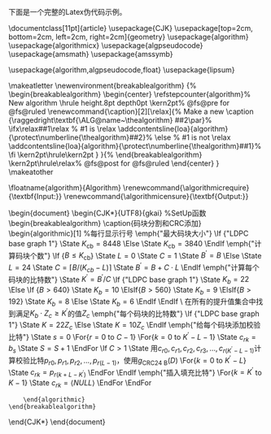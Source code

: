 下面是一个完整的Latex伪代码示例。

\documentclass[11pt]{article}
\usepackage{CJK}
\usepackage[top=2cm, bottom=2cm, left=2cm, right=2cm]{geometry}
\usepackage{algorithm}
\usepackage{algorithmicx}
\usepackage{algpseudocode}
\usepackage{amsmath}
\usepackage{amssymb}

\usepackage{algorithm,algpseudocode,float}
\usepackage{lipsum}

\makeatletter
\newenvironment{breakablealgorithm}
  {% \begin{breakablealgorithm}
   \begin{center}
     \refstepcounter{algorithm}% New algorithm
     \hrule height.8pt depth0pt \kern2pt% \@fs@pre for \@fs@ruled
     \renewcommand{\caption}[2][\relax]{% Make a new \caption
       {\raggedright\textbf{\ALG@name~\thealgorithm} ##2\par}%
       \ifx\relax##1\relax % #1 is \relax
         \addcontentsline{loa}{algorithm}{\protect\numberline{\thealgorithm}##2}%
       \else % #1 is not \relax
         \addcontentsline{loa}{algorithm}{\protect\numberline{\thealgorithm}##1}%
       \fi
       \kern2pt\hrule\kern2pt
     }
  }{% \end{breakablealgorithm}
     \kern2pt\hrule\relax% \@fs@post for \@fs@ruled
   \end{center}
  }
\makeatother


\floatname{algorithm}{Algorithm}
\renewcommand{\algorithmicrequire}{\textbf{Input:}}
\renewcommand{\algorithmicensure}{\textbf{Output:}}

\begin{document}
\begin{CJK*}{UTF8}{gkai}
%SetUp函数
    \begin{breakablealgorithm}
        \caption{码块分割和CRC添加}
        \begin{algorithmic}[1] %每行显示行号
			\emph{"最大码块大小"}
			\If {"LDPC base graph 1"} 
				\State $K_{\mathrm{cb}}=8448$
			\Else
				\State $K_{\mathrm{cb}}=3840$
			\EndIf
			\emph{"计算码块个数"}
			\If {$B \leq K_{\mathrm{cb}}$} 
				\State $L=0$
				\State $C=1$
				\State $B^{\prime}=B$
			\Else
				\State $L=24$
				\State $C=\left\lceil B /\left(K_{c b}-L\right)\right\rceil$
				\State $B^{\prime}=B+C \cdot L$
			\EndIf
			\emph{"计算每个码块的比特数"}
			\State $K^{\prime}=B^{\prime} / C$
			\If {"LDPC base graph 1"} 
				\State $K_b=22$
			\Else
				\If {$B>640$} 
					\State $K_b=10$
				\ElsIf{$B>560$}
					\State $K_b=9$
				\ElsIf{$B>192$}
					\State $K_b=8$
				\Else
					\State $K_b=6$
				\EndIf
			\EndIf
			\\
			在所有的提升值集合中找到满足$K_b \cdot Z_c \geq K^{\prime}$的值$Z_c$
			\emph{"每个码块的比特数"}
			\If {"LDPC base graph 1"} 
				\State $K=22 Z_c$
			\Else
				\State $K=10 Z_c$
			\EndIf
			\emph{"给每个码块添加校验比特"}
			\State $s=0$
			\For{$r=0$ to $C-1$}
				\For{$k=0$ to $K^{\prime}-L-1$}
					\State $c_{r k}=b_s$
					\State $S=S+1$
				\EndFor
				\If $C>1$
					\State 用$c_{r 0}, c_{r 1}, c_{r 2}, c_{r 3}, \ldots, c_{r\left(K^{\prime}-L-1\right)}$计算校验比特$p_{r 0}, p_{r 1}, p_{r 2}, \ldots, p_{r(L-1)}$，使用$g_{\mathrm{CRC} 24 \mathrm{~B}}(D)$
					\For{$k=0$ to $K^{\prime}-L$}
						\State $c_{r k}=p_{r\left(k+L-K^{\prime}\right)}$
					\EndFor
				\EndIf
				\emph{"插入填充比特"}
				\For{$k=K^{\prime}$ to $K-1$}
					\State $c_{r k}=\langle N U L L\rangle$
				\EndFor
			\EndFor
			


        \end{algorithmic}
    \end{breakablealgorithm}



\end{CJK*}
\end{document}
